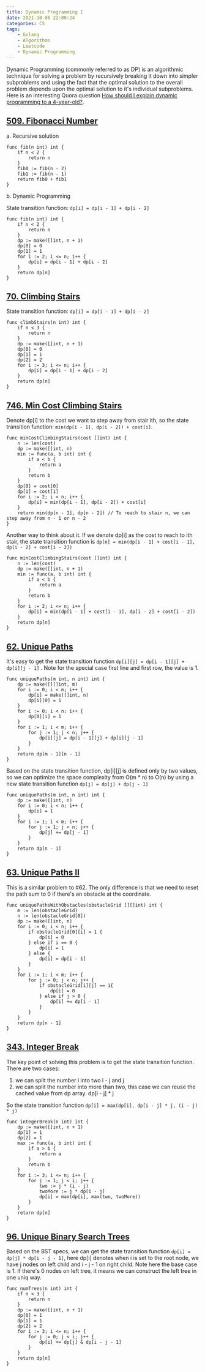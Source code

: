 ```yaml
---
title: Dynamic Programming I
date: 2021-10-06 22:00:24
categories: CS
tags:
    - Golang
    - Algorithms
    - Leetcode
    - Dynamic Programming
---
```


Dynamic Programming (commonly referred to as DP) is an algorithmic technique for solving a problem by recursively breaking it down into simpler subproblems and using the fact that the optimal solution to the overall problem depends upon the optimal solution to it's individual subproblems. Here is an interesting Quora question [How should I explain dynamic programming to a 4-year-old?](https://www.quora.com/How-should-I-explain-dynamic-programming-to-a-4-year-old).

## [509. Fibonacci Number](https://leetcode.com/problems/fibonacci-number/)

a. Recursive solution

```golang
func fib(n int) int {
    if n < 2 {
        return n
    }
    fib0 := fib(n - 2)
    fib1 := fib(n - 1)
    return fib0 + fib1
}
```

b. Dynamic Programming

State transition function: `dp[i] = dp[i - 1] + dp[i - 2]`

```golang
func fib(n int) int {
    if n < 2 {
        return n
    }
    dp := make([]int, n + 1)
    dp[0] = 0
    dp[1] = 1
    for i := 2; i <= n; i++ {
        dp[i] = dp[i - 1] + dp[i - 2]
    }
    return dp[n]
}
```

## [70. Climbing Stairs](https://leetcode.com/problems/climbing-stairs/)

State transition function: `dp[i] = dp[i - 1] + dp[i - 2]`

```golang
func climbStairs(n int) int {
    if n < 3 {
        return n
    }
    dp := make([]int, n + 1)
    dp[0] = 0
    dp[1] = 1
    dp[2] = 2
    for i := 3; i <= n; i++ {
        dp[i] = dp[i - 1] + dp[i - 2]
    }
    return dp[n]
}
```

## [746. Min Cost Climbing Stairs](https://leetcode.com/problems/min-cost-climbing-stairs/)

Denote dp[i] to the cost we want to step away from stair ith,  so the state transition function: `min(dp[i - 1], dp[i - 2]) + cost[i]`. 

```golang
func minCostClimbingStairs(cost []int) int {
    n := len(cost)
    dp := make([]int, n)
    min := func(a, b int) int {
        if a < b {
            return a
        }
        return b
    }
    dp[0] = cost[0]
    dp[1] = cost[1]
    for i := 2; i < n; i++ {
        dp[i] = min(dp[i - 1], dp[i - 2]) + cost[i]
    }
    return min(dp[n - 1], dp[n - 2]) // To reach to stair n, we can step away from n - 1 or n - 2
}
```

Another way to think about it. If we denote dp[i] as the cost to reach to ith stair, the state transition function is `dp[n] = min(dp[i - 1] + cost[i - 1], dp[i - 2] + cost[i - 2])`

```golang
func minCostClimbingStairs(cost []int) int {
    n := len(cost)
    dp := make([]int, n + 1)
    min := func(a, b int) int {
        if a < b {
            return a
        }
        return b
    }
    for i := 2; i <= n; i++ {
        dp[i] = min(dp[i - 1] + cost[i - 1], dp[i - 2] + cost[i - 2])
    }
    return dp[n]
}
```

## [62. Unique Paths](https://leetcode.com/problems/unique-paths/)

It's easy to get the state transition function `dp[i][j] = dp[i - 1][j] + dp[i][j - 1]` . Note for the special case first line and first row, the value is 1.

```golang
func uniquePaths(m int, n int) int {
    dp := make([][]int, m)
    for i := 0; i < m; i++ {
        dp[i] = make([]int, n)
        dp[i][0] = 1
    }
    for i := 0; i < n; i++ {
        dp[0][i] = 1
    }
    for i := 1; i < m; i++ {
        for j := 1; j < n; j++ {
            dp[i][j] = dp[i - 1][j] + dp[i][j - 1]
        }
    }
    return dp[m - 1][n - 1]
}
```

Based on the state transition function, dp[i][j] is defined only by two values, so we can optimize the space complexity from O(m * n) to O(n) by using a new state transition function `dp[j] = dp[j] + dp[j - 1]`

```golang
func uniquePaths(m int, n int) int {
    dp := make([]int, n)
    for i := 0; i < n; i++ {
        dp[i] = 1
    }
    for i := 1; i < m; i++ {
        for j := 1; j < n; j++ {
            dp[j] += dp[j - 1]
        }
    }
    return dp[n - 1]
}
```

## [63. Unique Paths II](https://leetcode.com/problems/unique-paths-ii/)

This is a similar problem to #62. The only difference is that we need to reset the path sum to 0 if there's an obstacle at the coordinate.

```golang
func uniquePathsWithObstacles(obstacleGrid [][]int) int {
    m := len(obstacleGrid)
    n := len(obstacleGrid[0])
    dp := make([]int, n)
    for i := 0; i < n; i++ {
        if obstacleGrid[0][i] = 1 {
            dp[i] = 0
        } else if i == 0 {
            dp[i] = 1
        } else {
            dp[i] = dp[i - 1]
        }
    }
    for i := 1; i < m; i++ {
        for j := 0; j < n; j++ {
            if obstacleGrid[i][j] == 1{
                dp[i] = 0
            } else if j > 0 {
                dp[i] += dp[i - 1]
            }
        }
    }
    return dp[n - 1]
}
```

## [343. Integer Break](https://leetcode.com/problems/integer-break/)

The key point of solving this problem is to get the state transition function. There are two cases:
1) we can split the number i into two i - j and j
2) we can split the number into more than two, this case we can reuse the cached value from dp array.  dp[i - j] * j 

So the state transition function `dp[i] = max(dp[i], dp[i - j] * j, (i - j) * j)`

```golang
func integerBreak(n int) int {
    dp := make([]int, n + 1)
    dp[1] = 1
    dp[2] = 1
    max := func(a, b int) int {
        if a > b {
            return a
        }
        return b
    }
    for i := 3; i <= n; i++ {
        for j := 1; j < i; j++ {
            two := j * (i - j)
            twoMore := j * dp[i - j]
            dp[i] = max(dp[i], max(two, twoMore))
        }
    }
    return dp[n]
}
```

## [96. Unique Binary Search Trees](https://leetcode.com/problems/unique-binary-search-trees/)

Based on the BST specs, we can get the state transition function `dp[i] = dp[j] * dp[i - j - 1]`, here dp[i] denotes when i is set to the root node, we have j nodes on left child and i - j - 1 on right child. Note here the base case is 1. If there's 0 nodes on left tree, it means we can construct the left tree in one uniq way.

```golang
func numTrees(n int) int {
    if n < 3 {
        return n
    }
    dp := make([]int, n + 1)
    dp[0] = 1
    dp[1] = 1
    dp[2] = 2
    for i := 3; i <= n; i++ {
        for j := 0; j < i; j++ {
            dp[i] += dp[j] & dp[i - j - 1]
        }
    }
    return dp[n]
}
```